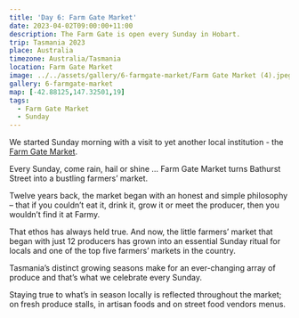 ```yaml
---
title: 'Day 6: Farm Gate Market'
date: 2023-04-02T09:00:00+11:00
description: The Farm Gate is open every Sunday in Hobart.
trip: Tasmania 2023
place: Australia
timezone: Australia/Tasmania
location: Farm Gate Market
image: ../../assets/gallery/6-farmgate-market/Farm Gate Market (4).jpeg
gallery: 6-farmgate-market
map: [-42.88125,147.32501,19]
tags:
  - Farm Gate Market
  - Sunday
---
```

We started Sunday morning with a visit to yet another local institution - the [Farm Gate Market](https://farmgatemarket.com.au/).

Every Sunday, come rain, hail or shine … Farm Gate Market turns Bathurst Street into a bustling farmers’ market.

Twelve years back, the market began with an honest and simple philosophy – that if you couldn’t eat it, drink it, grow it or meet the producer, then you wouldn’t find it at Farmy.

That ethos has always held true.  And now, the little farmers’ market that began with just 12 producers has grown into an essential Sunday ritual for locals and one of the top five farmers’ markets in the country.

Tasmania’s distinct growing seasons make for an ever-changing array of produce and that’s what we celebrate every Sunday.

Staying true to what’s in season locally is reflected throughout the market; on fresh produce stalls, in artisan foods and on street food vendors menus.
